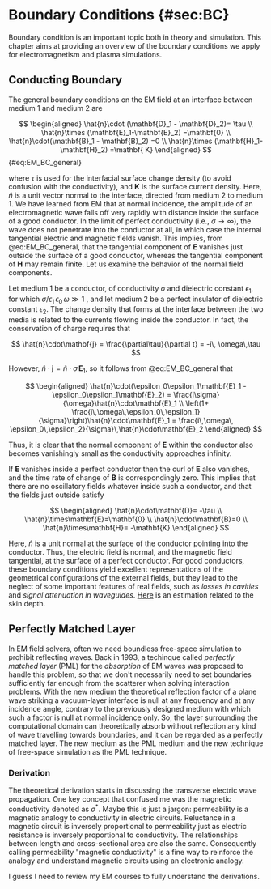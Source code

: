 # Boundary Conditions {#sec:BC}

Boundary condition is an important topic both in theory and simulation. This chapter aims at providing an overview of the boundary conditions we apply for electromagnetism and plasma simulations.

## Conducting Boundary

The general boundary conditions on the EM field at an interface between medium 1 and medium 2 are

$$
\begin{aligned}
\hat{n}\cdot (\mathbf{D}_1 - \mathbf{D}_2)= \tau \\
\hat{n}\times (\mathbf{E}_1-\mathbf{E}_2) =\mathbf{0} \\
\hat{n}\cdot(\mathbf{B}_1 - \mathbf{B}_2) =0 \\
\hat{n}\times (\mathbf{H}_1-\mathbf{H}_2) =\mathbf{ K}
\end{aligned}
$$ {#eq:EM_BC_general}

where $\tau$ is used for the interfacial surface change density (to avoid confusion with the conductivity), and $\mathbf{K}$ is the surface current density. Here, $\hat{n}$ is a unit vector normal to the interface, directed from medium 2 to medium 1. 
We have learned from EM that at normal incidence, the amplitude of an electromagnetic wave falls off very rapidly with distance inside the surface of a good conductor. In the limit of perfect conductivity (i.e., $\sigma\rightarrow\infty$), the wave does not penetrate into the conductor at all, in which case the internal tangential electric and magnetic fields vanish. This implies, from @eq:EM_BC_general, that the tangential component of $\mathbf{E}$ vanishes just outside the surface of a good conductor, whereas the tangential component of $\mathbf{H}$ may remain finite. Let us examine the behavior of the normal field components. 

Let medium 1 be a conductor, of conductivity $\sigma$ and dielectric constant $\epsilon_1$, for which $\sigma /\epsilon_1\,\epsilon_0\,\omega \gg 1$ , and let medium 2 be a perfect insulator of dielectric constant $\epsilon_2$. The change density that forms at the interface between the two media is related to the currents flowing inside the conductor. In fact, the conservation of charge requires that

$$
\hat{n}\cdot\mathbf{j} = \frac{\partial\tau}{\partial t} = -i\, \omega\,\tau
$$

However, $\hat{n}\cdot\mathbf{j} = \hat{n}\cdot\sigma \,\mathbf{E}_1$, so it follows from @eq:EM_BC_general that

$$
\begin{aligned}
\hat{n}\cdot(\epsilon_0\epsilon_1\mathbf{E}_1 - \epsilon_0\epsilon_1\mathbf{E}_2) = \frac{i\sigma}{\omega}\hat{n}\cdot\mathbf{E}_1 \\
\left(1+ \frac{i\,\omega\,\epsilon_0\,\epsilon_1}{\sigma}\right)\hat{n}\cdot\mathbf{E}_1 = \frac{i\,\omega\, \epsilon_0\,\epsilon_2}{\sigma}\,\hat{n}\cdot\mathbf{E}_2
\end{aligned}
$$

Thus, it is clear that the normal component of $\mathbf{E}$ within the conductor also becomes vanishingly small as the conductivity approaches infinity.

If $\mathbf{E}$ vanishes inside a perfect conductor then the curl of $\mathbf{E}$ also vanishes, and the time rate of change of $\mathbf{B}$ is correspondingly zero. This implies that there are no oscillatory fields whatever inside such a conductor, and that the fields just outside satisfy

$$
\begin{aligned}
\hat{n}\cdot\mathbf{D}= -\tau \\
\hat{n}\times\mathbf{E}=\mathbf{0} \\
\hat{n}\cdot\mathbf{B}=0 \\
\hat{n}\times\mathbf{H}= -\mathbf{K}
\end{aligned}
$$

Here, $\hat{n}$ is a unit normal at the surface of the conductor pointing into the conductor. Thus, the electric field is normal, and the magnetic field tangential, at the surface of a perfect conductor. For good conductors, these boundary conditions yield excellent representations of the geometrical configurations of the external fields, but they lead to the neglect of some important features of real fields, such as _losses in cavities_ and _signal attenuation in waveguides_. [Here](https://farside.ph.utexas.edu/teaching/jk1/Electromagnetism/node112.html) is an estimation related to the skin depth.

## Perfectly Matched Layer

In EM field solvers, often we need boundless free-space simulation to prohibit reflecting waves. Back in 1993, a techinque called _perfectly matched layer_ (PML) for the _absorption_ of EM waves was proposed to handle this problem, so that we don't necessarily need to set boundaries sufficiently far enough from the scatterer when solving interaction problems. With the new medium the theoretical reflection factor of a plane wave striking a vacuum-layer interface is null at any frequency and at any incidence angle, contrary to the previously designed medium with which such a factor is null at normal incidence only. So, the layer surrounding the computational domain can theoretically absorb without reflection any kind of wave travelling towards boundaries, and it can be regarded as a perfectly matched layer. The new medium as the PML medium and the new technique of free-space simulation as the PML technique.

### Derivation

The theoretical derivation starts in discussing the transverse electric wave propagation. One key concept that confused me was the magnetic conductivity denoted as $\sigma^\ast$. Maybe this is just a jargon: permeability is a magnetic analogy to conductivity in electric circuits. Reluctance in a magnetic circuit is inversely proportional to permeability just as electric resistance is inversely proportional to conductivity. The relationships between length and cross-sectional area are also the same. Consequently calling permeability "magnetic conductivity" is a fine way to reinforce the analogy and understand magnetic circuits using an electronic analogy.

I guess I need to review my EM courses to fully understand the derivations.
